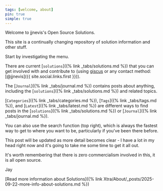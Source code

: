```yaml
---
tags: [welcome, about]
pin: true
simple: true
---
```


Welcome to jjnevis's Open Source Solutions.

This site is a continually changing repository of solution information and other stuff.

Start by investigating the menu.

There are current [`solutions`]({% link _tabs/solutions.md %}) that you can get involved with and contribute to (using [giscus](https://github.com/marketplace/giscus) or any contact method: [@jjnevis]({{ site.social.links.first }})).

The [`Journal`]({% link _tabs/journal.md %}) contains posts about anything, including the [`solutions`]({% link _tabs/solutions.md %}) and related topics.

[`Categories`]({% link _tabs/categories.md %}),  [`Tags`]({% link _tabs/tags.md %}), and [`Latest`]({% link _tabs/latest.md %}) are different ways to find posts in the [`solutions`]({% link _tabs/solutions.md %}) or [`Journal`]({% link _tabs/journal.md %}).

You can also use the search function (top right), which is always the fastest way to get to where you want to be, particularly if you've been there before.

This post will be updated as more detail becomes clear - I have a lot in my head right now and it's going to take me some time to get it all out.  

It's worth remembering that there is zero commercialism involved in this, it is all open source.

Jay

[Read more information about Solutions]({% link Xtra/About/_posts/2025-09-22-more-info-about-solutions.md %})
